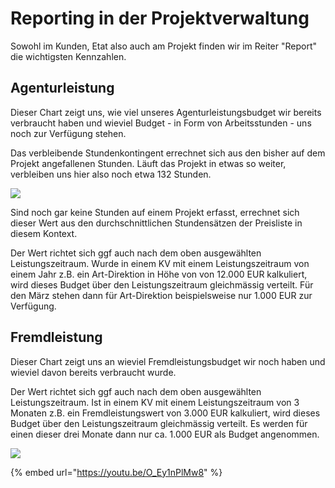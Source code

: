 # Reporting in der Projektverwaltung

Sowohl im Kunden, Etat also auch am Projekt finden wir im Reiter "Report" die wichtigsten Kennzahlen.

## Agenturleistung

Dieser Chart zeigt uns, wie viel unseres Agenturleistungsbudget wir bereits verbraucht haben und wieviel Budget - in Form von Arbeitsstunden - uns noch zur Verfügung stehen.

Das verbleibende Stundenkontingent errechnet sich aus den bisher auf dem Projekt angefallenen Stunden. Läuft das Projekt in etwas so weiter, verbleiben uns hier also noch etwa 132 Stunden.

![](../.gitbook/assets/clip2.jpg)

Sind noch gar keine Stunden auf einem Projekt erfasst, errechnet sich dieser Wert aus den durchschnittlichen Stundensätzen der Preisliste in diesem Kontext.

Der Wert richtet sich ggf auch nach dem oben ausgewählten Leistungszeitraum. Wurde in einem KV mit einem Leistungszeitraum von einem Jahr z.B. ein Art-Direktion in Höhe von von 12.000 EUR kalkuliert, wird dieses Budget über den Leistungszeitraum gleichmässig verteilt. Für den März stehen dann für Art-Direktion beispielsweise nur 1.000 EUR zur Verfügung.

## Fremdleistung

Dieser Chart zeigt uns an wieviel Fremdleistungsbudget wir noch haben und wieviel davon bereits verbraucht wurde.

Der Wert richtet sich ggf auch nach dem oben ausgewählten Leistungszeitraum. Ist in einem KV mit einem Leistungszeitraum von 3 Monaten z.B. ein Fremdleistungswert von 3.000 EUR kalkuliert, wird dieses Budget über den Leistungszeitraum gleichmässig verteilt. Es werden für einen dieser drei Monate dann nur ca. 1.000 EUR als Budget angenommen.

![](../.gitbook/assets/clip3.jpg)

{% embed url="https://youtu.be/O_Ey1nPlMw8" %}

